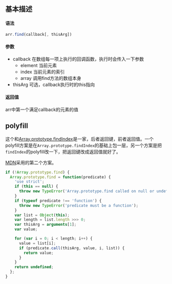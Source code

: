 ## 基本描述

#### 语法

```javascript
arr.find(callback[, thisArg])
```

#### 参数

* callback 在数组每一项上执行的回调函数，执行时会传入一下参数
	* element 当前元素
	* index 当前元素的索引
	* array 调用find方法的数组本身
* thisArg 可选，callback执行时的this指向


#### 返回值

arr中第一个满足callback的元素的值


## polyfill

这个和[Array.prototype.findIndex](https://jiangshanmeta.gitbooks.io/javascript-polyfill/content/array/findindex.html)是一家，后者返回键，前者返回值。一个polyfill方案是在```Array.prototype.findIndex```的基础上包一层，另一个方案是把```findIndex```的polyfill改一下，把返回键改成返回值就好了。


[MDN](https://developer.mozilla.org/zh-CN/docs/Web/JavaScript/Reference/Global_Objects/Array/find)采用的第二个方案。

```javascript
if (!Array.prototype.find) {
  Array.prototype.find = function(predicate) {
    'use strict';
    if (this == null) {
      throw new TypeError('Array.prototype.find called on null or undefined');
    }
    if (typeof predicate !== 'function') {
      throw new TypeError('predicate must be a function');
    }
    var list = Object(this);
    var length = list.length >>> 0;
    var thisArg = arguments[1];
    var value;

    for (var i = 0; i < length; i++) {
      value = list[i];
      if (predicate.call(thisArg, value, i, list)) {
        return value;
      }
    }
    return undefined;
  };
}
```